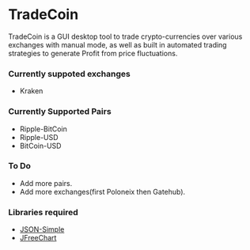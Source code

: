 # TradeCoin
TradeCoin is a GUI desktop tool to trade crypto-currencies over various exchanges with manual mode, as well as built in automated trading strategies to generate Profit from price fluctuations. 


### Currently suppoted exchanges
- Kraken


### Currently Supported Pairs
- Ripple-BitCoin
- Ripple-USD
- BitCoin-USD


### To Do
- Add more pairs.
- Add more exchanges(first Poloneix then Gatehub).

### Libraries required
- [JSON-Simple](https://code.google.com/archive/p/json-simple/)
- [JFreeChart](http://www.jfree.org/)
